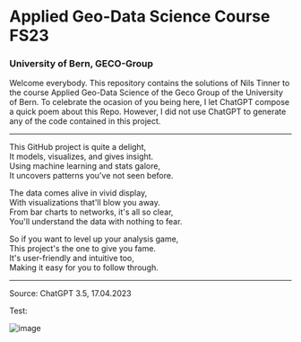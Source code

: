 # Applied Geo-Data Science Course FS23 
### University of Bern, GECO-Group


Welcome everybody. This repository contains the solutions of Nils Tinner to the course Applied Geo-Data Science of the Geco Group of the University of Bern. 
To celebrate the ocasion of you being here, I let ChatGPT compose a quick poem about this Repo.
However, I did not use ChatGPT to generate any of the code contained in this project.


--------------------------------------



This GitHub project is quite a delight,  
It models, visualizes, and gives insight.  
Using machine learning and stats galore,  
It uncovers patterns you've not seen before.  

The data comes alive in vivid display,  
With visualizations that'll blow you away.  
From bar charts to networks, it's all so clear,  
You'll understand the data with nothing to fear.  

So if you want to level up your analysis game,  
This project's the one to give you fame.  
It's user-friendly and intuitive too,  
Making it easy for you to follow through.  



--------------------------------------
Source: ChatGPT 3.5, 17.04.2023


Test:

![image](https://drive.google.com/file/d/1JjxgSayrfp0Dtnm2zxI1HkqX5mcTtMZS/view?usp=sharing)